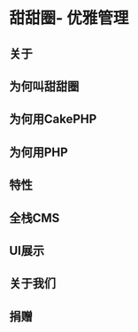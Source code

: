 # 甜甜圈- 优雅管理 #

关于
----

为何叫甜甜圈
----------

为何用CakePHP
-------------

为何用PHP
---------

特性
----

全栈CMS
-------

UI展示
------

关于我们
--------

捐赠
----

